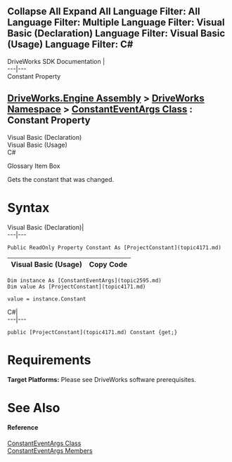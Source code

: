 Collapse All Expand All Language Filter: All  Language Filter: Multiple  Language Filter: Visual Basic (Declaration) Language Filter: Visual Basic (Usage) Language Filter: C#  
---  
DriveWorks SDK Documentation  |   
---|---  
Constant Property   
  
[DriveWorks.Engine Assembly](topic2156.md) > [DriveWorks Namespace](topic2159.md) > [ConstantEventArgs Class](topic2595.md) : Constant Property  
---  
  
Visual Basic (Declaration)    
Visual Basic (Usage)    
C# 

Glossary Item Box

Gets the constant that was changed. 

# Syntax

Visual Basic (Declaration)|   
---|---  
      
    
    Public ReadOnly Property Constant As [ProjectConstant](topic4171.md)  
  
Visual Basic (Usage)| Copy Code  
---|---  
      
    
    Dim instance As [ConstantEventArgs](topic2595.md)
    Dim value As [ProjectConstant](topic4171.md)
     
    value = instance.Constant  
  
C#|   
---|---  
      
    
    public [ProjectConstant](topic4171.md) Constant {get;}  
  
# Requirements

**Target Platforms:** Please see DriveWorks software prerequisites.

# See Also

#### Reference

[ConstantEventArgs Class](topic2595.md)   
[ConstantEventArgs Members](topic2596.md)


